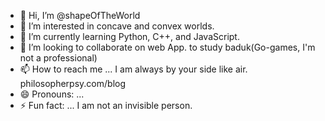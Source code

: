 - 👋 Hi, I’m @shapeOfTheWorld
- 👀 I’m interested in concave and convex worlds. 
- 🌱 I’m currently learning Python, C++, and JavaScript.
- 💞️ I’m looking to collaborate on web App. to study baduk(Go-games, I'm not a professional)
- 📫 How to reach me ... I am always by your side like air. philosopherpsy.com/blog
- 😄 Pronouns: ...
- ⚡ Fun fact: ... I am not an invisible person.

<!---
shapeOfTheWorld/shapeOfTheWorld is a ✨ special ✨ repository because its `README.md` (this file) appears on your GitHub profile.
You can click the Preview link to take a look at your changes.
--->

